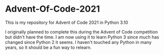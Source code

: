 # Advent-Of-Code-2021
This is my repository for Advent of Code 2021 in Python 3.10

I originally planned to complete this during the Advent of Code competition but didn't have the time. I am now using it to learn Python 3 since much has changed since Python 2 it seems. I haven't touched any Python in many years, so it should be a fun way to relearn.